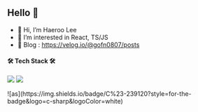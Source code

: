 ## Hello 👋

<!--
**kimeodml/kimeodml** is a ✨ _special_ ✨ repository because its `README.md` (this file) appears on your GitHub profile.

Here are some ideas to get you started:

- 🔭 I’m currently working on ...
- 🌱 I’m currently learning ...
- 👯 I’m looking to collaborate on ...
- 🤔 I’m looking for help with ...
- 💬 Ask me about ...
- 📫 How to reach me: ...
- 😄 Pronouns: ...
- ⚡ Fun fact: ...
-->

- 👯 Hi, I’m Haeroo Lee
- 🌱 I’m interested in React, TS/JS
- 🔭 Blog : https://velog.io/@gofn0807/posts

<p dir="auto">
  <h4> 🛠 Tech Stack 🛠 </h4>
  <a target="_blank" rel="noopener noreferrer nofollow" href="https://camo.githubusercontent.com/a6bff3d2023597eec8e8adaedde833ef8dcdab1c9477ef8b5c0fcb3c9465acac/68747470733a2f2f696d672e736869656c64732e696f2f62616467652f52656163742d3631444146423f7374796c653d666c61742d737175617265266c6f676f3d5265616374266c6f676f436f6c6f723d7768697465"><img src="https://img.shields.io/badge/react-61DAFB?style=flat-square&logo=react&logoColor=black"/></a>
  <a target="_blank" rel="noopener noreferrer nofollow" href="https://camo.githubusercontent.com/ecd9aedcd347d365e355392375154bbb288a0d2aeeb882e29b598c470a987215/68747470733a2f2f696d672e736869656c64732e696f2f62616467652f4a6176615363726970742d4637444631453f7374796c653d666c61742d737175617265266c6f676f3d4a617661536372697074266c6f676f436f6c6f723d7768697465"><img src="https://img.shields.io/badge/typescript-3178C6?style=flat-square&logo=typescript&logoColor=white"/></a>
</p>
![as](https://img.shields.io/badge/C%23-239120?style=for-the-badge&logo=c-sharp&logoColor=white)
